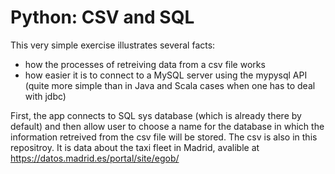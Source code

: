 # Python: CSV and SQL
This very simple exercise illustrates several facts:
  * how the processes of retreiving data from a csv file works
  * how easier it is to connect to a MySQL server using the mypysql API (quite more simple than in Java and Scala cases when one has to deal with jdbc)

First, the app connects to SQL sys database (which is already there by default) and then allow user to choose a name for the database 
in which the information retreived from the csv file will be stored.
The csv is also in this repositroy. It is data about the taxi fleet in Madrid, avalible at https://datos.madrid.es/portal/site/egob/
